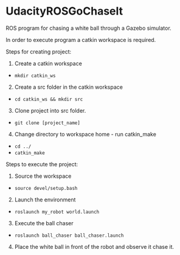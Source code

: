 # UdacityROSGoChaseIt
ROS program for chasing a white ball through a Gazebo simulator.

In order to execute program a catkin workspace is required.

Steps for creating project:
1.  Create a catkin workspace
* `mkdir catkin_ws`
2.  Create a src folder in the catkin workspace
* `cd catkin_ws && mkdir src`
3.  Clone project into src folder.
* `git clone [project_name]`
4.  Change directory to workspace home - run catkin_make
* `cd ../`
* `catkin_make`

Steps to execute the project:
1.  Source the workspace
* `source devel/setup.bash`
2.  Launch the environment
* `roslaunch my_robot world.launch`
3.  Execute the ball chaser
* `roslaunch ball_chaser ball_chaser.launch`
4.  Place the white ball in front of the robot and observe it chase it.


